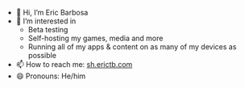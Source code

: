 - 👋 Hi, I’m Eric Barbosa
- 👀 I’m interested in
  - Beta testing
  - Self-hosting my games, media and more
  - Running all of my apps & content on as many of my devices as possible 
- 📫 How to reach me: [sh.erictb.com](http://sh.erictb.com)
- 😄 Pronouns: He/him
<!--
**erictbar/erictbar** is a ✨ _special_ ✨ repository because its `README.md` (this file) appears on your GitHub profile.

Here are some ideas to get you started:

- 🔭 I’m currently working on ...
- 🌱 I’m currently learning ...
- 👯 I’m looking to collaborate on ...
- 🤔 I’m looking for help with ...
- 💬 Ask me about ...
- 📫 How to reach me: ...
- 😄 Pronouns: ...
- ⚡ Fun fact: ...
-->
